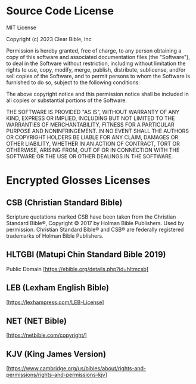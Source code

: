 # Source Code License

MIT License

Copyright (c) 2023 Clear Bible, Inc

Permission is hereby granted, free of charge, to any person obtaining a copy
of this software and associated documentation files (the "Software"), to deal
in the Software without restriction, including without limitation the rights
to use, copy, modify, merge, publish, distribute, sublicense, and/or sell
copies of the Software, and to permit persons to whom the Software is
furnished to do so, subject to the following conditions:

The above copyright notice and this permission notice shall be included in all
copies or substantial portions of the Software.

THE SOFTWARE IS PROVIDED "AS IS", WITHOUT WARRANTY OF ANY KIND, EXPRESS OR
IMPLIED, INCLUDING BUT NOT LIMITED TO THE WARRANTIES OF MERCHANTABILITY,
FITNESS FOR A PARTICULAR PURPOSE AND NONINFRINGEMENT. IN NO EVENT SHALL THE
AUTHORS OR COPYRIGHT HOLDERS BE LIABLE FOR ANY CLAIM, DAMAGES OR OTHER
LIABILITY, WHETHER IN AN ACTION OF CONTRACT, TORT OR OTHERWISE, ARISING FROM,
OUT OF OR IN CONNECTION WITH THE SOFTWARE OR THE USE OR OTHER DEALINGS IN THE
SOFTWARE.

# Encrypted Glosses Licenses

## CSB (Christian Standard Bible)
Scripture quotations marked CSB have been taken from the Christian Standard Bible®, Copyright © 2017 by Holman Bible Publishers. Used by permission. Christian Standard Bible® and CSB® are federally registered trademarks of Holman Bible Publishers.

## HLTGBI (Matupi Chin Standard Bible 2019)

Public Domain [https://ebible.org/details.php?id=hltmcsb]

## LEB (Lexham English Bible)

[https://lexhampress.com/LEB-License]

## NET (NET Bible)

[https://netbible.com/copyright/]

## KJV (King James Version)

[https://www.cambridge.org/us/bibles/about/rights-and-permissions/rights-and-permissions-kjv]
